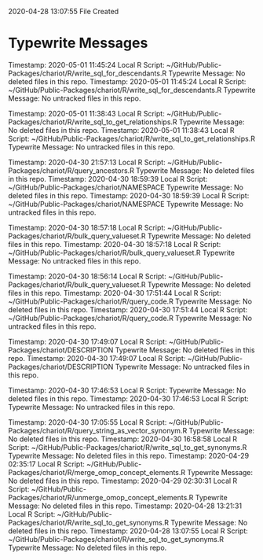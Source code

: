 2020-04-28 13:07:55 	File Created

# Typewrite Messages
Timestamp:	2020-05-01 11:45:24
Local R Script:	~/GitHub/Public-Packages/chariot/R/write_sql_for_descendants.R
Typewrite Message:	No deleted files in this repo.
Timestamp:	2020-05-01 11:45:24
Local R Script:	~/GitHub/Public-Packages/chariot/R/write_sql_for_descendants.R
Typewrite Message:	No untracked files in this repo.

Timestamp:	2020-05-01 11:38:43
Local R Script:	~/GitHub/Public-Packages/chariot/R/write_sql_to_get_relationships.R
Typewrite Message:	No deleted files in this repo.
Timestamp:	2020-05-01 11:38:43
Local R Script:	~/GitHub/Public-Packages/chariot/R/write_sql_to_get_relationships.R
Typewrite Message:	No untracked files in this repo.

Timestamp:	2020-04-30 21:57:13
Local R Script:	~/GitHub/Public-Packages/chariot/R/query_ancestors.R
Typewrite Message:	No deleted files in this repo.
Timestamp:	2020-04-30 18:59:39
Local R Script:	~/GitHub/Public-Packages/chariot/NAMESPACE
Typewrite Message:	No deleted files in this repo.
Timestamp:	2020-04-30 18:59:39
Local R Script:	~/GitHub/Public-Packages/chariot/NAMESPACE
Typewrite Message:	No untracked files in this repo.

Timestamp:	2020-04-30 18:57:18
Local R Script:	~/GitHub/Public-Packages/chariot/R/bulk_query_valueset.R
Typewrite Message:	No deleted files in this repo.
Timestamp:	2020-04-30 18:57:18
Local R Script:	~/GitHub/Public-Packages/chariot/R/bulk_query_valueset.R
Typewrite Message:	No untracked files in this repo.

Timestamp:	2020-04-30 18:56:14
Local R Script:	~/GitHub/Public-Packages/chariot/R/bulk_query_valueset.R
Typewrite Message:	No deleted files in this repo.
Timestamp:	2020-04-30 17:51:44
Local R Script:	~/GitHub/Public-Packages/chariot/R/query_code.R
Typewrite Message:	No deleted files in this repo.
Timestamp:	2020-04-30 17:51:44
Local R Script:	~/GitHub/Public-Packages/chariot/R/query_code.R
Typewrite Message:	No untracked files in this repo.

Timestamp:	2020-04-30 17:49:07
Local R Script:	~/GitHub/Public-Packages/chariot/DESCRIPTION
Typewrite Message:	No deleted files in this repo.
Timestamp:	2020-04-30 17:49:07
Local R Script:	~/GitHub/Public-Packages/chariot/DESCRIPTION
Typewrite Message:	No untracked files in this repo.

Timestamp:	2020-04-30 17:46:53
Local R Script:	
Typewrite Message:	No deleted files in this repo.
Timestamp:	2020-04-30 17:46:53
Local R Script:	
Typewrite Message:	No untracked files in this repo.

Timestamp:	2020-04-30 17:05:55
Local R Script:	~/GitHub/Public-Packages/chariot/R/query_string_as_vector_synonym.R
Typewrite Message:	No deleted files in this repo.
Timestamp:	2020-04-30 16:58:58
Local R Script:	~/GitHub/Public-Packages/chariot/R/write_sql_to_get_synonyms.R
Typewrite Message:	No deleted files in this repo.
Timestamp:	2020-04-29 02:35:17
Local R Script:	~/GitHub/Public-Packages/chariot/R/merge_omop_concept_elements.R
Typewrite Message:	No deleted files in this repo.
Timestamp:	2020-04-29 02:30:31
Local R Script:	~/GitHub/Public-Packages/chariot/R/unmerge_omop_concept_elements.R
Typewrite Message:	No deleted files in this repo.
Timestamp:	2020-04-28 13:21:31
Local R Script:	~/GitHub/Public-Packages/chariot/R/write_sql_to_get_synonyms.R
Typewrite Message:	No deleted files in this repo.
Timestamp:	2020-04-28 13:07:55
Local R Script:	~/GitHub/Public-Packages/chariot/R/write_sql_to_get_synonyms.R
Typewrite Message:	No deleted files in this repo.

